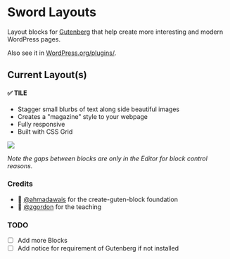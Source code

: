 # Sword Layouts

Layout blocks for [Gutenberg](https://wordpress.org/plugins/gutenberg/) that help create more interesting and modern WordPress pages.

Also see it in [WordPress.org/plugins/](https://wordpress.org/plugins/sword-layouts/).

## Current Layout(s)

#### ✅ TILE

* Stagger small blurbs of text along side beautiful images
* Creates a "magazine" style to your webpage
* Fully responsive
* Built with CSS Grid

![](https://raw.githubusercontent.com/davidsword/sword-layouts/master/screenshot-6.gif)

_Note the gaps between blocks are only in the Editor for block control reasons._

### Credits

 - 🙏 [@ahmadawais](https://github.com/ahmadawais/create-guten-block) for the create-guten-block foundation
 - 🙏 [@zgordon](https://gutenberg.courses/development/) for the teaching


### TODO

- [ ] Add more Blocks
- [ ] Add notice for requirement of Gutenberg if not installed
